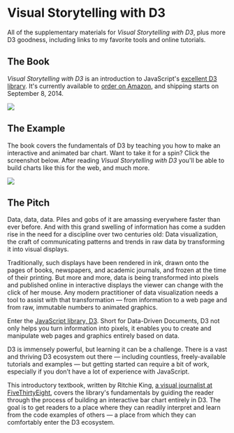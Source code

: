 Visual Storytelling with D3
=======

All of the supplementary materials for _Visual Storytelling with D3_, plus more D3 goodness, including links to my favorite tools and online tutorials.

## The Book

_Visual Storytelling with D3_ is an introduction to JavaScript's [excellent D3 library](http://d3js.org/). It's currently available to [order on Amazon](http://www.amazon.com/Visual-Storytelling-Introduction-Visualization-Addison-Wesley/dp/0321933176/ref=sr_1_1?ie=UTF8&qid=1407371209&sr=8-1&keywords=visual+storytelling+with+d3), and shipping starts on September 8, 2014.

[![](http://ritchiesking.com/book/imgs/bookcover.jpg)](http://www.amazon.com/Visual-Storytelling-Introduction-Visualization-Addison-Wesley/dp/0321933176/ref=sr_1_1?ie=UTF8&qid=1407371209&sr=8-1&keywords=visual+storytelling+with+d3)

## The Example

The book covers the fundamentals of D3 by teaching you how to make an interactive and animated bar chart. Want to take it for a spin? Click the screenshot below. After reading _Visual Storytelling with D3_ you'll be able to build charts like this for the web, and much more.

[![](http://cl.ly/image/2h1y2y0a0w1L/Image%202014-08-24%20at%202.02.34%20PM.png)](http://ritchiesking.com/book/chart/)


## The Pitch

Data, data, data. Piles and gobs of it are amassing everywhere faster than ever before. And with this grand swelling of information has come a sudden rise in the need for a discipline over two centuries old: Data visualization, the craft of communicating patterns and trends in raw data by transforming it into visual displays.

Traditionally, such displays have been rendered in ink, drawn onto the pages of books, newspapers, and academic journals, and frozen at the time of their printing. But more and more, data is being transformed into pixels and published online in interactive displays the viewer can change with the click of her mouse. Any modern practitioner of data visualization needs a tool to assist with that transformation — from information to a web page and from raw, immutable numbers to animated graphics.

Enter the [JavaScript library, D3](http://d3js.org/). Short for Data-Driven Documents, D3 not only helps you turn information into pixels, it enables you to create and manipulate web pages and graphics entirely based on data.

D3 is immensely powerful, but learning it can be a challenge. There is a vast and thriving D3 ecosystem out there — including countless, freely-available tutorials and examples — but getting started can require a bit of work, especially if you don’t have a lot of experience with JavaScript.

This introductory textbook, written by Ritchie King, [a visual journalist at FiveThirtyEight](http://fivethirtyeight.com/contributors/ritchie-king/), covers the library's fundamentals by guiding the reader through the process of building an interactive bar chart entirely in D3. The goal is to get readers to a place where they can readily interpret and learn from the code examples of others — a place from which they can comfortably enter the D3 ecosystem.

